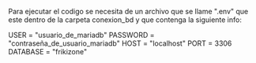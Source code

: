 Para ejecutar el codigo se necesita de un archivo que se llame ".env" que este dentro de la carpeta conexion_bd y que contenga la siguiente info:

USER = "usuario_de_mariadb"
PASSWORD = "contraseña_de_usuario_mariadb"
HOST = "localhost"
PORT = 3306
DATABASE = "frikizone" 

